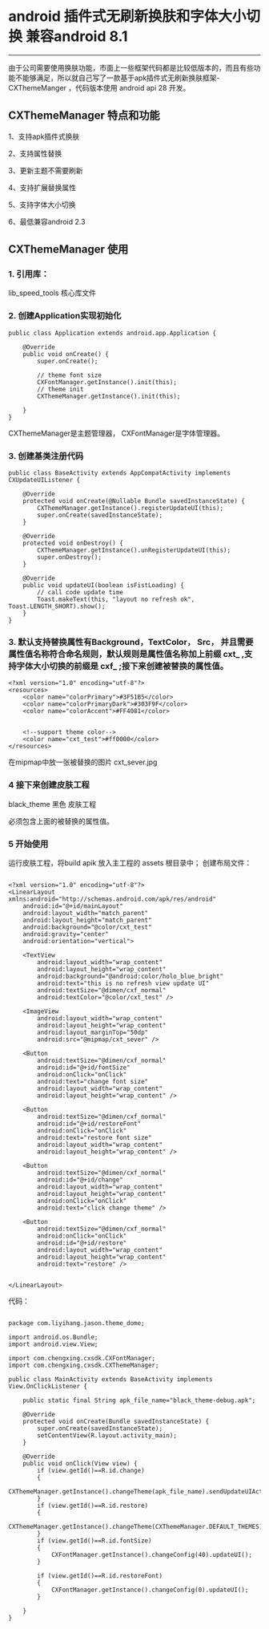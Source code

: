 # android 插件式无刷新换肤和字体大小切换 兼容android 8.1

------

由于公司需要使用换肤功能，市面上一些框架代码都是比较低版本的，而且有些功能不能够满足，所以就自己写了一款基于apk插件式无刷新换肤框架-CXThemeManger ，代码版本使用 android api 28 开发。


## CXThemeManager 特点和功能


1、支持apk插件式换肤

2、支持属性替换

3、更新主题不需要刷新

4、支持扩展替换属性

5、支持字体大小切换

6、最低兼容android 2.3



## CXThemeManager 使用

### 1. 引用库：


lib_speed_tools 核心库文件




### 2. 创建Application实现初始化

```
public class Application extends android.app.Application {

    @Override
    public void onCreate() {
        super.onCreate();

        // theme font size
        CXFontManager.getInstance().init(this);
        // theme init
        CXThemeManager.getInstance().init(this);

    }
}
```
CXThemeManager是主题管理器， CXFontManager是字体管理器。



### 3. 创建基类注册代码

```
public class BaseActivity extends AppCompatActivity implements CXUpdateUIListener {

    @Override
    protected void onCreate(@Nullable Bundle savedInstanceState) {
        CXThemeManager.getInstance().registerUpdateUI(this);
        super.onCreate(savedInstanceState);
    }

    @Override
    protected void onDestroy() {
        CXThemeManager.getInstance().unRegisterUpdateUI(this);
        super.onDestroy();
    }

    @Override
    public void updateUI(boolean isFistLoading) {
        // call code update time
        Toast.makeText(this, "layout no refresh ok", Toast.LENGTH_SHORT).show();
    }
}
```


### 3. 默认支持替换属性有Background，TextColor， Src， 并且需要属性值名称符合命名规则，默认规则是属性值名称加上前缀 cxt_ ,支持字体大小切换的前缀是 cxf_ ;接下来创建被替换的属性值。

```
<?xml version="1.0" encoding="utf-8"?>
<resources>
    <color name="colorPrimary">#3F51B5</color>
    <color name="colorPrimaryDark">#303F9F</color>
    <color name="colorAccent">#FF4081</color>


    <!--support theme color-->
    <color name="cxt_test">#ff0000</color>
</resources>

```

在mipmap中放一张被替换的图片 cxt_sever.jpg


### 4  接下来创建皮肤工程

black_theme  黑色 皮肤工程

必须包含上面的被替换的属性值。



### 5  开始使用

运行皮肤工程，将build apik 放入主工程的 assets 根目录中； 创建布局文件：


```

<?xml version="1.0" encoding="utf-8"?>
<LinearLayout xmlns:android="http://schemas.android.com/apk/res/android"
    android:id="@+id/mainLayout"
    android:layout_width="match_parent"
    android:layout_height="match_parent"
    android:background="@color/cxt_test"
    android:gravity="center"
    android:orientation="vertical">

    <TextView
        android:layout_width="wrap_content"
        android:layout_height="wrap_content"
        android:background="@android:color/holo_blue_bright"
        android:text="this is no refresh view update UI"
        android:textSize="@dimen/cxf_normal"
        android:textColor="@color/cxt_test" />

    <ImageView
        android:layout_width="wrap_content"
        android:layout_height="wrap_content"
        android:layout_marginTop="50dp"
        android:src="@mipmap/cxt_sever" />

    <Button
        android:textSize="@dimen/cxf_normal"
        android:id="@+id/fontSize"
        android:onClick="onClick"
        android:text="change font size"
        android:layout_width="wrap_content"
        android:layout_height="wrap_content" />

    <Button
        android:textSize="@dimen/cxf_normal"
        android:id="@+id/restoreFont"
        android:onClick="onClick"
        android:text="restore font size"
        android:layout_width="wrap_content"
        android:layout_height="wrap_content" />

    <Button
        android:textSize="@dimen/cxf_normal"
        android:id="@+id/change"
        android:layout_width="wrap_content"
        android:layout_height="wrap_content"
        android:onClick="onClick"
        android:text="click change theme" />

    <Button
        android:textSize="@dimen/cxf_normal"
        android:onClick="onClick"
        android:id="@+id/restore"
        android:layout_width="wrap_content"
        android:layout_height="wrap_content"
        android:text="restore" />


</LinearLayout>

```



代码：


```

package com.liyihang.jason.theme_dome;

import android.os.Bundle;
import android.view.View;

import com.chengxing.cxsdk.CXFontManager;
import com.chengxing.cxsdk.CXThemeManager;

public class MainActivity extends BaseActivity implements View.OnClickListener {

    public static final String apk_file_name="black_theme-debug.apk";

    @Override
    protected void onCreate(Bundle savedInstanceState) {
        super.onCreate(savedInstanceState);
        setContentView(R.layout.activity_main);
    }

    @Override
    public void onClick(View view) {
        if (view.getId()==R.id.change)
        {
            CXThemeManager.getInstance().changeTheme(apk_file_name).sendUpdateUIAction();
        }
        if (view.getId()==R.id.restore)
        {
            CXThemeManager.getInstance().changeTheme(CXThemeManager.DEFAULT_THEMES).sendUpdateUIAction();
        }
        if (view.getId()==R.id.fontSize)
        {
            CXFontManager.getInstance().changeConfig(40).updateUI();
        }

        if (view.getId()==R.id.restoreFont)
        {
            CXFontManager.getInstance().changeConfig(0).updateUI();
        }

    }
}


```




